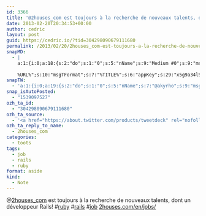 ```yaml
---
id: 3366
title: '@2houses_com est toujours à la recherche de nouveaux talents, dont un développeur Rails! #ruby #rails #job 2houses.com/en/jobs/'
date: 2013-02-20T20:34:53+00:00
author: cedric
layout: post
guid: https://cedric.io/?tid=304298090679111680
permalink: /2013/02/20/2houses_com-est-toujours-a-la-recherche-de-nouveaux-talents-dont-un-developpeur-rails-ruby-rails-job-2houses-com-en-jobs/
snapMD:
  - |
    a:1:{i:0;a:18:{s:2:"do";s:1:"0";s:5:"nName";s:9:"Medium #0";s:9:"msgFormat";s:19:"%FULLTEXT%
    
    %URL%";s:10:"msgTFormat";s:7:"%TITLE%";s:6:"appKey";s:29:"x5g9a34l5z294i5y2q284e4g54454";s:6:"appSec";s:85:"d3h0a44e4s2b4i5u2r234m5f5b4v2l5q2a444h574347464a454x2w20374447494c484b4w2c464f5u2d4z2";s:8:"inclTags";s:1:"1";s:7:"fltrsOn";i:0;s:5:"fltrs";a:0:{}s:7:"proxyOn";i:0;s:7:"useSURL";i:0;s:1:"v";i:350;s:4:"publ";s:1:"0";s:11:"accessToken";s:65:"2353413aa5437433e5648ccf74a16119308317c52d1a24d8ed99f26add037528a";s:12:"appAppUserID";s:65:"104b21fd8da79171a6e7bf800d03b4b761204f242935e05d2d86850a6b1635f77";s:14:"appAppUserName";s:26:"Cédric Bousmanne (akyrho)";s:13:"appAppUserURL";s:26:"https://medium.com/@akyrho";s:7:"pubList";a:0:{}}}
snapTW:
  - 'a:1:{i:0;a:19:{s:2:"do";s:1:"0";s:5:"nName";s:7:"@akyrho";s:9:"msgFormat";s:26:"%TITLE%. %EXCERPT% - %URL%";s:6:"appKey";s:55:"x5g9a8325v2y475r3c4m48584n53446p423r3r5u3e356j5j3k4r2p3";s:6:"appSec";s:105:"d3h0a94o46415u594v3q5l5n5l4r4x474x4j484o473u4i5w2m4k494z2k344n306n5r3l5v2s554p4n3p3k45495c3z4v4d3m3u5w525";s:7:"fltrsOn";i:0;s:5:"fltrs";a:0:{}s:7:"proxyOn";i:0;s:7:"useSURL";i:0;s:1:"v";i:350;s:5:"twURL";s:25:"http://twitter.com/akyrho";s:11:"accessToken";s:50:"6678782-Eyg60SCeh7762DEIsYtTPD5GVeOuSN8ATMdF2Lpppe";s:14:"accessTokenSec";s:45:"PgGDCbcYLJnR5esZjY9ID72A33mUNCYnQwaQTBsojSJNa";s:5:"tw140";i:0;s:10:"riComments";s:1:"1";s:11:"riCommentsM";s:1:"1";s:12:"riCommentsAA";s:1:"1";s:8:"attchImg";s:1:"1";s:9:"wpImgSize";s:4:"full";}}'
snap_isAutoPosted:
  - "1539097527"
ozh_ta_id:
  - "304298090679111680"
ozh_ta_source:
  - '<a href="https://about.twitter.com/products/tweetdeck" rel="nofollow">TweetDeck</a>'
ozh_ta_reply_to_name:
  - 2houses_com
categories:
  - toots
tags:
  - job
  - rails
  - ruby
format: aside
kind:
  - Note
---
```

<span class="username username_linked">@<a href="https://twitter.com/2houses_com" title="2houses">2houses_com</a></span> est toujours à la recherche de nouveaux talents, dont un développeur Rails! <span class="hashtag hashtag_local">#<a href="https://cedric.io/tag/ruby/">ruby</a> <span class="hashtag hashtag_local">#<a href="https://cedric.io/tag/rails/">rails</a> <span class="hashtag hashtag_local">#<a href="https://cedric.io/tag/job/">job</a> <a href="http://www.2houses.com/en/jobs/" title="http://www.2houses.com/en/jobs/" class="link link_untco">2houses.com/en/jobs/</a></p>